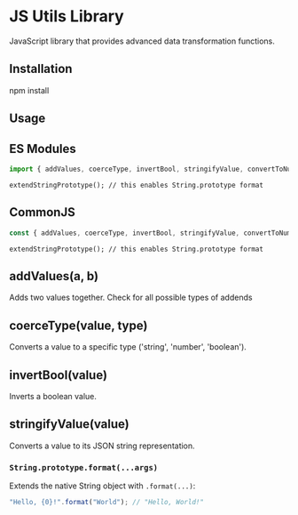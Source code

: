 # JS Utils Library

JavaScript library that provides advanced data transformation functions.

## Installation

npm install

## Usage

## ES Modules

```js
import { addValues, coerceType, invertBool, stringifyValue, convertToNumber, extendStringPrototype } from "your-lib-name";
```

`extendStringPrototype(); // this enables String.prototype format`

## CommonJS

```js
const { addValues, coerceType, invertBool, stringifyValue, convertToNumber, extendStringPrototype } = require("your-lib-name");
```

`extendStringPrototype(); // this enables String.prototype format`

## addValues(a, b)

Adds two values together. Check for all possible types of addends

## coerceType(value, type)

Converts a value to a specific type ('string', 'number', 'boolean').

## invertBool(value)

Inverts a boolean value.

## stringifyValue(value)

Converts a value to its JSON string representation.

### `String.prototype.format(...args)`

Extends the native String object with `.format(...)`:

```js
"Hello, {0}!".format("World"); // "Hello, World!"
```
